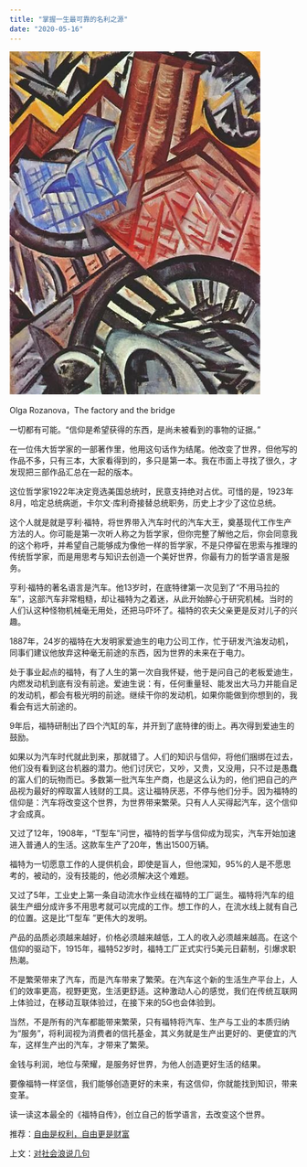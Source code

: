 ```yaml
---
title: "掌握一生最可靠的名利之源"
date: "2020-05-16"
---
```


  

![连岳文章](images/连岳文章picture-16.jpg)

Olga Rozanova，The factory and the bridge

  

一切都有可能。“信仰是希望获得的东西，是尚未被看到的事物的证据。”  

  

在一位伟大哲学家的一部著作里，他用这句话作为结尾。他改变了世界，但他写的作品不多，只有三本，大家看得到的，多只是第一本。我在市面上寻找了很久，才发现把三部作品汇总在一起的版本。

  

这位哲学家1922年决定竞选美国总统时，民意支持绝对占优。可惜的是，1923年8月，哈定总统病逝，卡尔文·库利奇接替总统职务，历史上才少了这位总统。

  

这个人就是就是亨利·福特，将世界带入汽车时代的汽车大王，奠基现代工作生产方法的人。你可能是第一次听人称之为哲学家，但你完整了解他之后，你会同意我的这个称呼，并希望自己能够成为像他一样的哲学家，不是只停留在思索与推理的传统哲学家，而是用思考与知识去创造一个美好世界，你最有力的哲学语言是服务。

  

亨利·福特的著名语言是汽车。他13岁时，在底特律第一次见到了“不用马拉的车”，这部汽车非常粗糙，却让福特为之着迷，从此开始醉心于研究机械。当时的人们认这种怪物机械毫无用处，还把马吓坏了。福特的农夫父亲更是反对儿子的兴趣。

  

1887年，24岁的福特在大发明家爱迪生的电力公司工作，忙于研发汽油发动机，同事们建议他放弃这种毫无前途的东西，因为世界的未来在于电力。

  

处于事业起点的福特，有了人生的第一次自我怀疑，他于是问自己的老板爱迪生，内燃发动机到底有没有前途。爱迪生说：有，任何重量轻、能发出大马力并能自足的发动机，都会有极光明的前途。继续干你的发动机，如果你能做到你想到的，我看会有远大前途的。

  

9年后，福特研制出了四个汽缸的车，并开到了底特律的街上。再次得到爱迪生的鼓励。

  

如果以为汽车时代就此到来，那就错了。人们的知识与信仰，将他们捆绑在过去，他们没有看到这台机器的潜力。他们讨厌它，又吵，又贵，又没用，只不过是愚蠢的富人们的玩物而已。多数第一批汽车生产商，也是这么认为的，他们把自己的产品视为最好的榨取富人钱财的工具。这让福特厌恶，不停与他们分手。因为福特的信仰是：汽车将改变这个世界，为世界带来繁荣。只有人人买得起汽车，这个信仰才会成真。

  

又过了12年，1908年，“T型车”问世，福特的哲学与信仰成为现实，汽车开始加速进入普通人的生活。这款车生产了20年，售出1500万辆。

  

福特为一切愿意工作的人提供机会，即使是盲人，但他深知，95%的人是不愿思考的，被动的，没有技能的，他必须解决这个难题。

  

又过了5年，工业史上第一条自动流水作业线在福特的工厂诞生。福特将汽车的组装生产细分成许多不用思考就可以完成的工作。想工作的人，在流水线上就有自己的位置。这是比“T型车 ”更伟大的发明。

  

产品的品质必须越来越好，价格必须越来越低，工人的收入必须越来越高。在这个信仰的驱动下，1915年，福特52岁时，福特工厂正式实行5美元日薪制，引爆求职热潮。

  

不是繁荣带来了汽车，而是汽车带来了繁荣。在汽车这个新的生活生产平台上，人们的效率更高，视野更宽，生活更舒适。这种激动人心的感觉，我们在传统互联网上体验过，在移动互联体验过，在接下来的5G也会体验到。

  

当然，不是所有的汽车都能带来繁荣，只有福特将汽车、生产与工业的本质归纳为“服务”，将利润视为消费者的信托基金，其义务就是生产出更好的、更便宜的汽车，这样生产出的汽车，才带来了繁荣。

  

金钱与利润，地位与荣耀，是服务好世界，为他人创造更好生活的结果。

  

要像福特一样坚信，我们能够创造更好的未来，有这信仰，你就能找到知识，带来变革。

  

读一读这本最全的《福特自传》，创立自己的哲学语言，去改变这个世界。

  

推荐：[自由是权利，自由更是财富](http://mp.weixin.qq.com/s?__biz=MjM5NDU0Mjk2MQ==&mid=2651638759&idx=2&sn=a99512bbfe2e2b2c774733447b783231&chksm=bd7e4ff98a09c6ef800baecc789610e65d5d839baebe52da7e92e74eb2859ea73403ee471bbf&scene=21#wechat_redirect)  

上文：[对社会浪说几句](http://mp.weixin.qq.com/s?__biz=MjM5NDU0Mjk2MQ==&mid=2651639308&idx=1&sn=bf8ea9d029eabcd2c50e2181a54d8b9e&chksm=bd7e4a128a09c304bb4220d6248eb184300cae0faa631409c81c398c5092145d7b9b4d3f48fa&scene=21#wechat_redirect)
